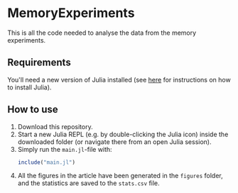 # MemoryExperiments
This is all the code needed to analyse the data from the memory experiments. 

## Requirements
You'll need a new version of Julia installed (see [here](https://julialang.org/downloads/) for instructions on how to install Julia).

## How to use
1. Download this repository.
2. Start a new Julia REPL (e.g. by double-clicking the Julia icon) inside the downloaded folder (or navigate there from an open Julia session).
3. Simply run the `main.jl`-file with:
   ```julia
   include("main.jl")
   ```
4. All the figures in the article have been generated in the `figures` folder, and the statistics are saved to the `stats.csv` file.
